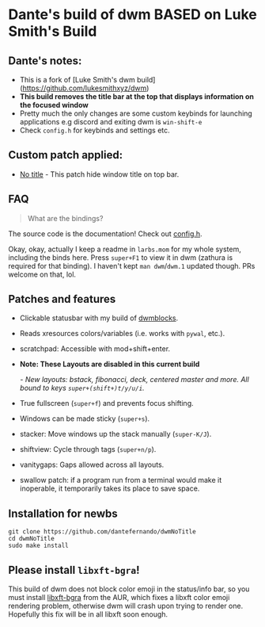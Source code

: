 # Dante's build of dwm BASED on Luke Smith's Build

## Dante's notes:

- This is a fork of [Luke Smith's dwm build] (https://github.com/lukesmithxyz/dwm)
- **This build removes the title bar at the top that displays information on the focused window**
- Pretty much the only changes are some custom keybinds for launching applications
e.g discord and exiting dwm is `win-shift-e`
- Check `config.h` for keybinds and settings etc.

## Custom patch applied:

- [No title](https://dwm.suckless.org/patches/notitle/) - This patch hide window title on top bar.

## FAQ

> What are the bindings?

The source code is the documentation! Check out [config.h](config.h).

Okay, okay, actually I keep a readme in `larbs.mom` for my whole system, including the binds here.
Press `super+F1` to view it in dwm (zathura is required for that binding).
I haven't kept `man dwm`/`dwm.1` updated though. PRs welcome on that, lol.

## Patches and features

- Clickable statusbar with my build of [dwmblocks](https://github.com/lukesmithxyz/dwmblocks).
- Reads xresources colors/variables (i.e. works with `pywal`, etc.).
- scratchpad: Accessible with mod+shift+enter.
- **Note: These Layouts are disabled in this current build**
 			
	*- New layouts: bstack, fibonacci, deck, centered master and more. All bound to keys `super+(shift+)t/y/u/i`.*
- True fullscreen (`super+f`) and prevents focus shifting.
- Windows can be made sticky (`super+s`).
- stacker: Move windows up the stack manually (`super-K/J`).
- shiftview: Cycle through tags (`super+n/p`).
- vanitygaps: Gaps allowed across all layouts.
- swallow patch: if a program run from a terminal would make it inoperable, it temporarily takes its place to save space.

## Installation for newbs

```
git clone https://github.com/dantefernando/dwmNoTitle
cd dwmNoTitle
sudo make install
```

## Please install `libxft-bgra`!

This build of dwm does not block color emoji in the status/info bar, so you must install [libxft-bgra](https://aur.archlinux.org/packages/libxft-bgra/) from the AUR, which fixes a libxft color emoji rendering problem, otherwise dwm will crash upon trying to render one. Hopefully this fix will be in all libxft soon enough.
